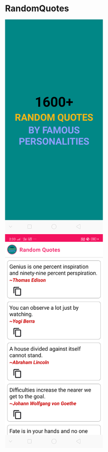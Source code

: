 # RandomQuotes
<img src="Screenshots/splashScreen.png" height="700"/>
<img src="Screenshots/Main.png" height="700"/>
